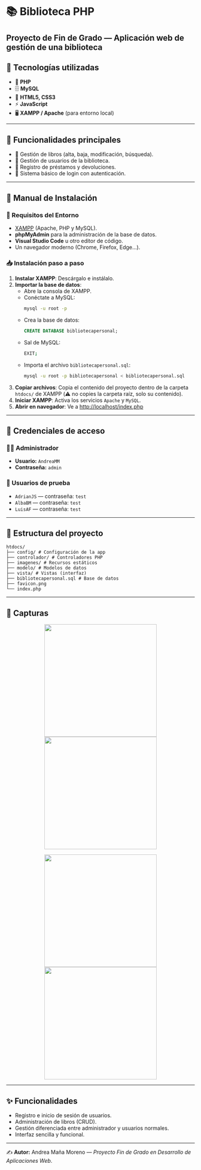 # 📚 Biblioteca PHP

Proyecto de Fin de Grado — Aplicación web de gestión de una biblioteca 
---

## 🚀 Tecnologías utilizadas
- 🐘 **PHP**  
- 🗄️ **MySQL**  
- 🎨 **HTML5, CSS3**  
- ⚡ **JavaScript**  
- 🖥️ **XAMPP / Apache** (para entorno local)

---

## 📂 Funcionalidades principales
- 📖 Gestión de libros (alta, baja, modificación, búsqueda).  
- 👤 Gestión de usuarios de la biblioteca.  
- 📅 Registro de préstamos y devoluciones.  
- 🔐 Sistema básico de login con autenticación.  

---

## 🚀 Manual de Instalación

### 🔧 Requisitos del Entorno
- [XAMPP](https://www.apachefriends.org/es/index.html) (Apache, PHP y MySQL).  
- **phpMyAdmin** para la administración de la base de datos.  
- **Visual Studio Code** u otro editor de código.  
- Un navegador moderno (Chrome, Firefox, Edge...).  

### 📥 Instalación paso a paso
1. **Instalar XAMPP**: Descárgalo e instálalo.  
2. **Importar la base de datos**:  
   - Abre la consola de XAMPP.  
   - Conéctate a MySQL:  
     ```bash
     mysql -u root -p
     ```
   - Crea la base de datos:  
     ```sql
     CREATE DATABASE bibliotecapersonal;
     ```
   - Sal de MySQL:  
     ```bash
     EXIT;
     ```
   - Importa el archivo `bibliotecapersonal.sql`:  
     ```bash
     mysql -u root -p bibliotecapersonal < bibliotecapersonal.sql
     ```
3. **Copiar archivos**: Copia el contenido del proyecto dentro de la carpeta `htdocs/` de XAMPP (⚠️ no copies la carpeta raíz, solo su contenido).  
4. **Iniciar XAMPP**: Activa los servicios `Apache` y `MySQL`.  
5. **Abrir en navegador**: Ve a [http://localhost/index.php](http://localhost/index.php)  

---

## 🔑 Credenciales de acceso

### 👩‍💻 Administrador
- **Usuario:** `AndreaMM`  
- **Contraseña:** `admin`  

### 👥 Usuarios de prueba
- `AdrianJS` — contraseña: `test`  
- `AlbaBM` — contraseña: `test`  
- `LuisAF` — contraseña: `test`  

---

## 📂 Estructura del proyecto
```
htdocs/
├── config/ # Configuración de la app
├── controlador/ # Controladores PHP
├── imagenes/ # Recursos estáticos
├── modelo/ # Modelos de datos
├── vista/ # Vistas (interfaz)
├── bibliotecapersonal.sql # Base de datos
├── favicon.png
└── index.php

```
---
## 📸 Capturas


<p align="center">
  <img src="./imagenes/Login.png" width="300" />
  <img src="./imagenes/InicioBiblio.png" width="300" />
</p>
<p align="center">
  <img src="./imagenes/PanelAdmin.png" width="300" />
  <img src="./imagenes/NuevoLibro.png" width="300" />
</p>

--- 

## ✨ Funcionalidades
- Registro e inicio de sesión de usuarios.  
- Administración de libros (CRUD).  
- Gestión diferenciada entre administrador y usuarios normales.  
- Interfaz sencilla y funcional.  

---

✍️ **Autor:** Andrea Maña Moreno — *Proyecto Fin de Grado en Desarrollo de Aplicaciones Web*.
